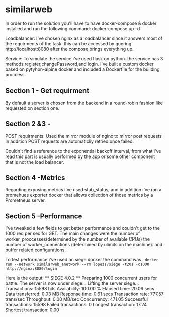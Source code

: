# similarweb

In order to run the solution you'll have to have
docker-compose & docker installed and run the following command:
docker-compose up -d 

Loadbalancer:
I've chosen nginx as a loadbalancer since it answers most of the requirments of the task.
this can be accessed by quering http://localhost:8080 after the compose brings everything up.

Service:
To simulate the service i've used flask on python.
the service has 3 methods register,changePassword,and login.
I've built a custom docker based on pytyhon-alpine docker
and included a Dockerfile for the building proccess.

## Section 1 - Get requirment
By default a server is chosen from the backend in a round-robin fashion like requested on section one.

## Section 2 &3 -
POST requirments: Used the mirror module of nginx to mirror post requests
In addition POST requests are automaticliy retried once failed.

Couldn't find a reference to the exponential backoff interval,
from what i've read this part is usually performed by the app or some other 
component that is not the load balancer.

## Section 4 -Metrics 
Regarding exposing metrics i've used stub_status,
and in addition i've ran a promehues exporter docker that allows collection of those metrics by a Prometheus server.

## Section 5 -Performance
I've tweaked a few fields to get better performance and couldn't get to the 1000 req per sec for GET.
The main changes were the number of worker_proccesses(determined by the number of available CPUs)
the number of worker_connections (determined by ulimits on the machine).
and buffer related configurations.

To test performance i've used an siege docker 
the command was : 
`docker run --network similarweb_anetwork --rm lopezs/siege -t20s -c1000 http://nginx:8080/login`

Here is the output:
 ** SIEGE 4.0.2
 ** Preparing 1000 concurrent users for battle.
The server is now under siege...
Lifting the server siege...
Transactions:                  15598 hits
Availability:                 100.00 %
Elapsed time:                  20.06 secs
Data transferred:               0.03 MB
Response time:                  0.61 secs
Transaction rate:             777.57 trans/sec
Throughput:                     0.00 MB/sec
Concurrency:                  471.05
Successful transactions:       15598
Failed transactions:               0
Longest transaction:           17.24
Shortest transaction:           0.00

